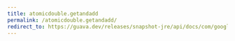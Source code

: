 ```yaml
---
title: atomicdouble.getandadd
permalink: /atomicdouble.getandadd/
redirect_to: https://guava.dev/releases/snapshot-jre/api/docs/com/google/common/util/concurrent/AtomicDouble.html#getAndAdd-double-
---
```


